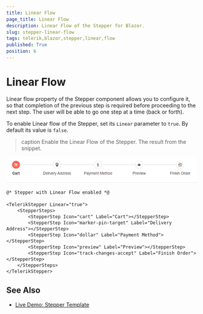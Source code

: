```yaml
---
title: Linear Flow
page_title: Linear Flow
description: Linear Flow of the Stepper for Blazor.
slug: stepper-linear-flow
tags: telerik,blazor,stepper,linear,flow
published: True
position: 6
---
```


# Linear Flow

Linear flow property of the Stepper component allows you to configure it, so that completion of the previous step is required before proceeding to the next step. The user will be able to go one step at a time (back or forth).

To enable Linear flow of the Stepper, set its `Linear` parameter to `true`. By default its value is `false`.

>caption Enable the Linear Flow of the Stepper. The result from the snippet.

![Linear Flow](images/linear-flow-example.gif)

````CSHTML
@* Stepper with Linear Flow enabled *@

<TelerikStepper Linear="true">
    <StepperSteps>
        <StepperStep Icon="cart" Label="Cart"></StepperStep>
        <StepperStep Icon="marker-pin-target" Label="Delivery Address"></StepperStep>
        <StepperStep Icon="dollar" Label="Payment Method"></StepperStep>
        <StepperStep Icon="preview" Label="Preview"></StepperStep>
        <StepperStep Icon="track-changes-accept" Label="Finish Order"></StepperStep>
    </StepperSteps>
</TelerikStepper>
````


## See Also

  * [Live Demo: Stepper Template](https://demos.telerik.com/blazor-ui/stepper/configuration)